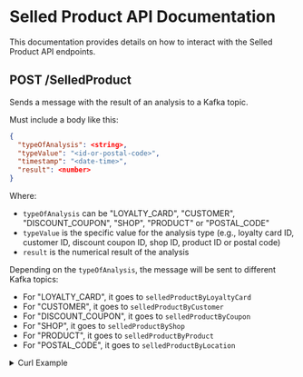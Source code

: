 # Selled Product API Documentation <!-- omit in toc -->

This documentation provides details on how to interact with the Selled Product API endpoints.

## POST /SelledProduct

Sends a message with the result of an analysis to a Kafka topic.

Must include a body like this:

```json
{
  "typeOfAnalysis": <string>,
  "typeValue": "<id-or-postal-code>",
  "timestamp": "<date-time>",
  "result": <number>
}
```

Where:

- `typeOfAnalysis` can be "LOYALTY_CARD", "CUSTOMER", "DISCOUNT_COUPON", "SHOP", "PRODUCT" or "POSTAL_CODE"
- `typeValue` is the specific value for the analysis type (e.g., loyalty card ID, customer ID, discount coupon ID, shop ID, product ID or postal code)
- `result` is the numerical result of the analysis

Depending on the `typeOfAnalysis`, the message will be sent to different Kafka topics:

- For "LOYALTY_CARD", it goes to `selledProductByLoyaltyCard`
- For "CUSTOMER", it goes to `selledProductByCustomer`
- For "DISCOUNT_COUPON", it goes to `selledProductByCoupon`
- For "SHOP", it goes to `selledProductByShop`
- For "PRODUCT", it goes to `selledProductByProduct`
- For "POSTAL_CODE", it goes to `selledProductByLocation`

<details>
<summary>Curl Example</summary>

```bash
curl -X 'POST' \
  'http://ec2-34-201-0-73.compute-1.amazonaws.com:8080/SelledProduct' \
  -H 'accept: application/json' \
  -H 'Content-Type: application/json' \
  -d '{
    "typeOfAnalysis": "CUSTOMER",
    "typeValue": "1",
    "timestamp": "2022-03-10T12:15:50",
    "result": 10
}'
```

> In this example, the EC2 instance is accessed via its public DNS name `ec2-34-201-0-73.compute-1.amazonaws.com` on port `8080`. Replace this with your actual instance address if different.

</details>
